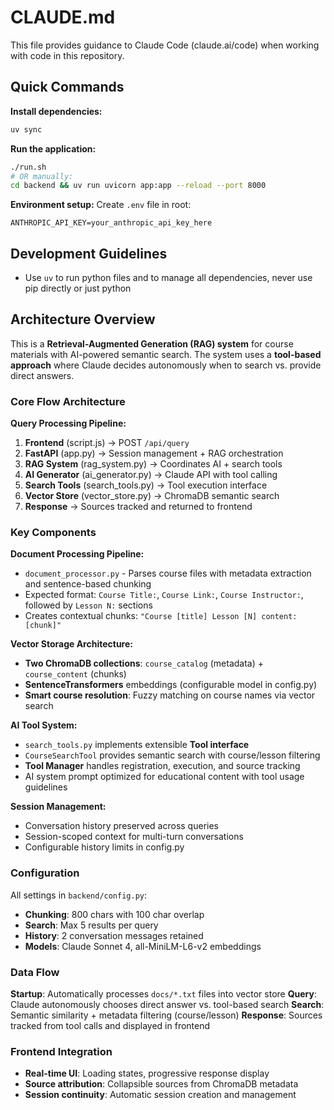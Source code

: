 # CLAUDE.md

This file provides guidance to Claude Code (claude.ai/code) when working with code in this repository.

## Quick Commands

**Install dependencies:**
```bash
uv sync
```

**Run the application:**
```bash
./run.sh
# OR manually:
cd backend && uv run uvicorn app:app --reload --port 8000
```

**Environment setup:**
Create `.env` file in root:
```
ANTHROPIC_API_KEY=your_anthropic_api_key_here
```

## Development Guidelines

- Use `uv` to run python files and to manage all dependencies, never use pip directly or just python

## Architecture Overview

This is a **Retrieval-Augmented Generation (RAG) system** for course materials with AI-powered semantic search. The system uses a **tool-based approach** where Claude decides autonomously when to search vs. provide direct answers.

### Core Flow Architecture

**Query Processing Pipeline:**
1. **Frontend** (script.js) → POST `/api/query` 
2. **FastAPI** (app.py) → Session management + RAG orchestration
3. **RAG System** (rag_system.py) → Coordinates AI + search tools
4. **AI Generator** (ai_generator.py) → Claude API with tool calling
5. **Search Tools** (search_tools.py) → Tool execution interface
6. **Vector Store** (vector_store.py) → ChromaDB semantic search
7. **Response** → Sources tracked and returned to frontend

### Key Components

**Document Processing Pipeline:**
- `document_processor.py` - Parses course files with metadata extraction and sentence-based chunking
- Expected format: `Course Title:`, `Course Link:`, `Course Instructor:`, followed by `Lesson N:` sections
- Creates contextual chunks: `"Course [title] Lesson [N] content: [chunk]"`

**Vector Storage Architecture:**
- **Two ChromaDB collections**: `course_catalog` (metadata) + `course_content` (chunks)
- **SentenceTransformers** embeddings (configurable model in config.py)
- **Smart course resolution**: Fuzzy matching on course names via vector search

**AI Tool System:**
- `search_tools.py` implements extensible **Tool interface**
- `CourseSearchTool` provides semantic search with course/lesson filtering
- **Tool Manager** handles registration, execution, and source tracking
- AI system prompt optimized for educational content with tool usage guidelines

**Session Management:**
- Conversation history preserved across queries
- Session-scoped context for multi-turn conversations
- Configurable history limits in config.py

### Configuration

All settings in `backend/config.py`:
- **Chunking**: 800 chars with 100 char overlap
- **Search**: Max 5 results per query
- **History**: 2 conversation messages retained
- **Models**: Claude Sonnet 4, all-MiniLM-L6-v2 embeddings

### Data Flow

**Startup**: Automatically processes `docs/*.txt` files into vector store
**Query**: Claude autonomously chooses direct answer vs. tool-based search
**Search**: Semantic similarity + metadata filtering (course/lesson)
**Response**: Sources tracked from tool calls and displayed in frontend

### Frontend Integration

- **Real-time UI**: Loading states, progressive response display
- **Source attribution**: Collapsible sources from ChromaDB metadata
- **Session continuity**: Automatic session creation and management